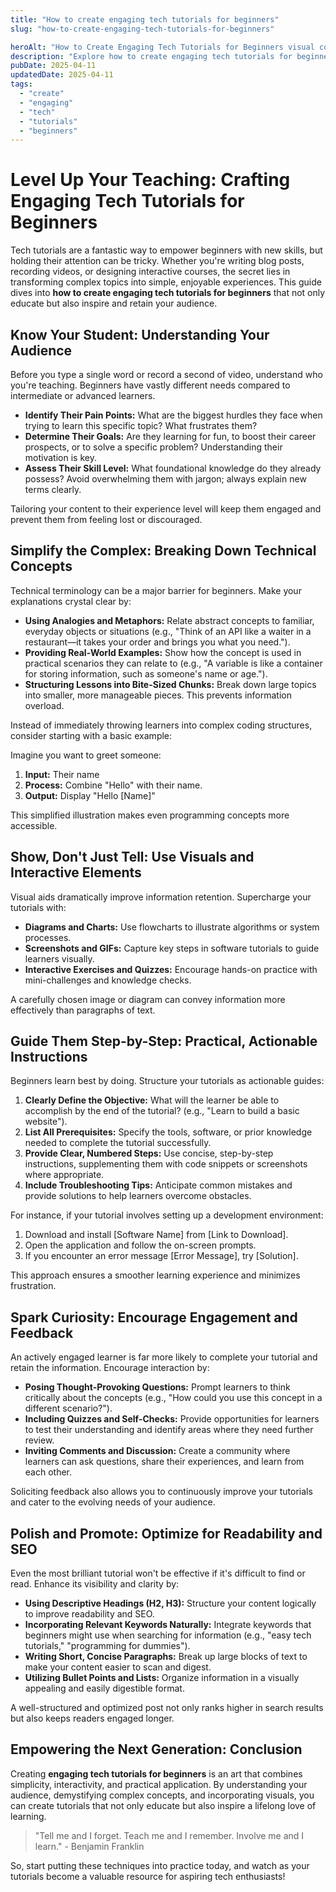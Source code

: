 ```yaml
---
title: "How to create engaging tech tutorials for beginners"
slug: "how-to-create-engaging-tech-tutorials-for-beginners"

heroAlt: "How to Create Engaging Tech Tutorials for Beginners visual cover image"
description: "Explore how to create engaging tech tutorials for beginners in this detailed guide, offering insights, strategies, and practical tips to enhance your understanding and application of the topic."
pubDate: 2025-04-11
updatedDate: 2025-04-11
tags:
  - "create"
  - "engaging"
  - "tech"
  - "tutorials"
  - "beginners"
---
```


# Level Up Your Teaching: Crafting Engaging Tech Tutorials for Beginners

Tech tutorials are a fantastic way to empower beginners with new skills, but holding their attention can be tricky. Whether you're writing blog posts, recording videos, or designing interactive courses, the secret lies in transforming complex topics into simple, enjoyable experiences. This guide dives into **how to create engaging tech tutorials for beginners** that not only educate but also inspire and retain your audience.

## Know Your Student: Understanding Your Audience

Before you type a single word or record a second of video, understand who you're teaching. Beginners have vastly different needs compared to intermediate or advanced learners.

- **Identify Their Pain Points:** What are the biggest hurdles they face when trying to learn this specific topic? What frustrates them?
- **Determine Their Goals:** Are they learning for fun, to boost their career prospects, or to solve a specific problem? Understanding their motivation is key.
- **Assess Their Skill Level:** What foundational knowledge do they already possess? Avoid overwhelming them with jargon; always explain new terms clearly.

Tailoring your content to their experience level will keep them engaged and prevent them from feeling lost or discouraged.

## Simplify the Complex: Breaking Down Technical Concepts

Technical terminology can be a major barrier for beginners. Make your explanations crystal clear by:

- **Using Analogies and Metaphors:** Relate abstract concepts to familiar, everyday objects or situations (e.g., "Think of an API like a waiter in a restaurant—it takes your order and brings you what you need.").
- **Providing Real-World Examples:** Show how the concept is used in practical scenarios they can relate to (e.g., "A variable is like a container for storing information, such as someone's name or age.").
- **Structuring Lessons into Bite-Sized Chunks:** Break down large topics into smaller, more manageable pieces. This prevents information overload.

Instead of immediately throwing learners into complex coding structures, consider starting with a basic example:

Imagine you want to greet someone:

1.  **Input:** Their name
2.  **Process:** Combine "Hello" with their name.
3.  **Output:** Display "Hello [Name]"

This simplified illustration makes even programming concepts more accessible.

## Show, Don't Just Tell: Use Visuals and Interactive Elements

Visual aids dramatically improve information retention. Supercharge your tutorials with:

- **Diagrams and Charts:** Use flowcharts to illustrate algorithms or system processes.
- **Screenshots and GIFs:** Capture key steps in software tutorials to guide learners visually.
- **Interactive Exercises and Quizzes:** Encourage hands-on practice with mini-challenges and knowledge checks.

A carefully chosen image or diagram can convey information more effectively than paragraphs of text.

## Guide Them Step-by-Step: Practical, Actionable Instructions

Beginners learn best by doing. Structure your tutorials as actionable guides:

1.  **Clearly Define the Objective:** What will the learner be able to accomplish by the end of the tutorial? (e.g., "Learn to build a basic website").
2.  **List All Prerequisites:** Specify the tools, software, or prior knowledge needed to complete the tutorial successfully.
3.  **Provide Clear, Numbered Steps:** Use concise, step-by-step instructions, supplementing them with code snippets or screenshots where appropriate.
4.  **Include Troubleshooting Tips:** Anticipate common mistakes and provide solutions to help learners overcome obstacles.

For instance, if your tutorial involves setting up a development environment:

1. Download and install [Software Name] from [Link to Download].
2. Open the application and follow the on-screen prompts.
3. If you encounter an error message [Error Message], try [Solution].

This approach ensures a smoother learning experience and minimizes frustration.

## Spark Curiosity: Encourage Engagement and Feedback

An actively engaged learner is far more likely to complete your tutorial and retain the information. Encourage interaction by:

- **Posing Thought-Provoking Questions:** Prompt learners to think critically about the concepts (e.g., "How could you use this concept in a different scenario?").
- **Including Quizzes and Self-Checks:** Provide opportunities for learners to test their understanding and identify areas where they need further review.
- **Inviting Comments and Discussion:** Create a community where learners can ask questions, share their experiences, and learn from each other.

Soliciting feedback also allows you to continuously improve your tutorials and cater to the evolving needs of your audience.

## Polish and Promote: Optimize for Readability and SEO

Even the most brilliant tutorial won't be effective if it's difficult to find or read. Enhance its visibility and clarity by:

- **Using Descriptive Headings (H2, H3):** Structure your content logically to improve readability and SEO.
- **Incorporating Relevant Keywords Naturally:** Integrate keywords that beginners might use when searching for information (e.g., "easy tech tutorials," "programming for dummies").
- **Writing Short, Concise Paragraphs:** Break up large blocks of text to make your content easier to scan and digest.
- **Utilizing Bullet Points and Lists:** Organize information in a visually appealing and easily digestible format.

A well-structured and optimized post not only ranks higher in search results but also keeps readers engaged longer.

## Empowering the Next Generation: Conclusion

Creating **engaging tech tutorials for beginners** is an art that combines simplicity, interactivity, and practical application. By understanding your audience, demystifying complex concepts, and incorporating visuals, you can create tutorials that not only educate but also inspire a lifelong love of learning.

> "Tell me and I forget. Teach me and I remember. Involve me and I learn." - Benjamin Franklin

So, start putting these techniques into practice today, and watch as your tutorials become a valuable resource for aspiring tech enthusiasts!
